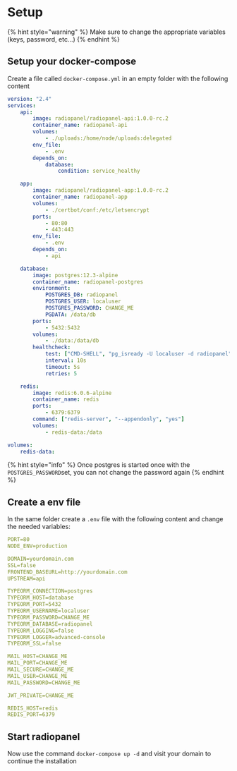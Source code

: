 # Setup

{% hint style="warning" %}
Make sure to change the appropriate variables \(keys, password, etc...\)
{% endhint %}

## Setup your docker-compose

Create a file called `docker-compose.yml` in an empty folder with the following content

```yaml
version: "2.4"
services:
    api:
        image: radiopanel/radiopanel-api:1.0.0-rc.2
        container_name: radiopanel-api
        volumes:
            - ./uploads:/home/node/uploads:delegated
        env_file:
            - .env
        depends_on:
            database:
                condition: service_healthy

    app:
        image: radiopanel/radiopanel-app:1.0.0-rc.2
        container_name: radiopanel-app
        volumes:
            - ./certbot/conf:/etc/letsencrypt
        ports:
            - 80:80
            - 443:443
        env_file:
            - .env
        depends_on:
            - api

    database:
        image: postgres:12.3-alpine
        container_name: radiopanel-postgres
        environment:
            POSTGRES_DB: radiopanel
            POSTGRES_USER: localuser
            POSTGRES_PASSWORD: CHANGE_ME
            PGDATA: /data/db
        ports:
            - 5432:5432
        volumes:
            - ./data:/data/db
        healthcheck:
            test: ["CMD-SHELL", "pg_isready -U localuser -d radiopanel"]
            interval: 10s
            timeout: 5s
            retries: 5

    redis:
        image: redis:6.0.6-alpine
        container_name: redis
        ports:
            - 6379:6379
        command: ["redis-server", "--appendonly", "yes"]
        volumes:
            - redis-data:/data

volumes:
    redis-data:
```

{% hint style="info" %}
Once postgres is started once with the `POSTGRES_PASSWORD`set, you can not change the password again
{% endhint %}

## Create a env file

In the same folder create a `.env` file with the following content and change the needed variables:

```yaml
PORT=80
NODE_ENV=production

DOMAIN=yourdomain.com
SSL=false
FRONTEND_BASEURL=http://yourdomain.com
UPSTREAM=api

TYPEORM_CONNECTION=postgres
TYPEORM_HOST=database
TYPEORM_PORT=5432
TYPEORM_USERNAME=localuser
TYPEORM_PASSWORD=CHANGE_ME
TYPEORM_DATABASE=radiopanel
TYPEORM_LOGGING=false
TYPEORM_LOGGER=advanced-console
TYPEORM_SSL=false

MAIL_HOST=CHANGE_ME
MAIL_PORT=CHANGE_ME
MAIL_SECURE=CHANGE_ME
MAIL_USER=CHANGE_ME
MAIL_PASSWORD=CHANGE_ME

JWT_PRIVATE=CHANGE_ME

REDIS_HOST=redis
REDIS_PORT=6379
```

## Start radiopanel

Now use the command `docker-compose up -d` and visit your domain to continue the installation

